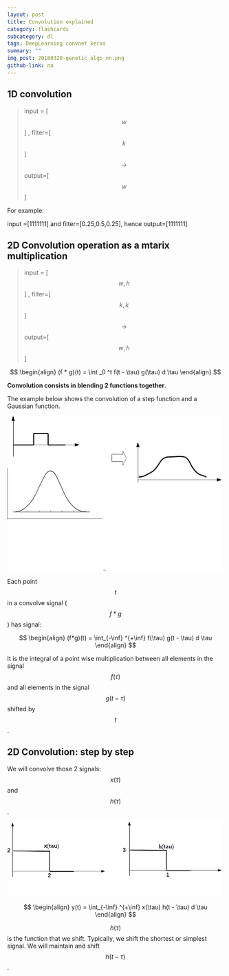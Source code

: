 ```yaml
---
layout: post
title: Convolution explained
category: flashcards
subcategory: dl
tags: DeepLearning convnet keras
summary: ""
img_post: 20180320-genetic_algo_nn.png
github-link: na
---
```



<script src="/js/plotly-latest.min.js"></script>

<script type="text/javascript"
   src="https://cdnjs.cloudflare.com/ajax/libs/mathjax/2.7.2/MathJax.js?config=TeX-AMS-MML_HTMLorMML">
</script>



## 1D convolution


   > input = [$$w$$]  , filter=[$$k$$] $$\rightarrow$$ output=[$$w$$]


For example:

 input =[1111111] and filter=[0.25,0.5,0.25], hence output=[1111111]


## 2D Convolution operation as a mtarix multiplication

   > input = [$$w, h$$]  , filter=[$$k, k$$] $$\rightarrow$$ output=[$$w, h$$]

$$
\begin{align}
(f * g)(t) = \int _0 ^t f(t - \tau) g(\tau) d \tau
\end{align}
$$

**Convolution consists in blending 2 functions together**.

The example below shows the convolution of a step function and a Gaussian function.

<img src="/images/20171012/img01.png" width="500rem">

Each point $$t$$ in a convolve signal ($$f*g$$) has signal:

$$
\begin{align}
(f*g)(t) = \int_{-\inf} ^{+\inf} f(\tau) g(t - \tau) d \tau
\end{align}
$$

It is the integral of a point wise multiplication between all elements in the signal $$f(\tau)$$ and all elements in the signal $$g(t - \tau)$$ shifted by $$t$$.

## 2D Convolution: step by step

We will convolve those 2 signals: $$x(\tau)$$ and $$h(\tau)$$.


<img src="/images/20171012/img02.png" width="500rem">

$$
\begin{align}
y(t) = \int_{-\inf} ^{+\inf} x(\tau) h(t - \tau) d \tau
\end{align}
$$

$$h(\tau)$$ is the function that we shift. Typically, we shift the shortest or simplest signal. We will maintain and shift $$h(t - \tau)$$.